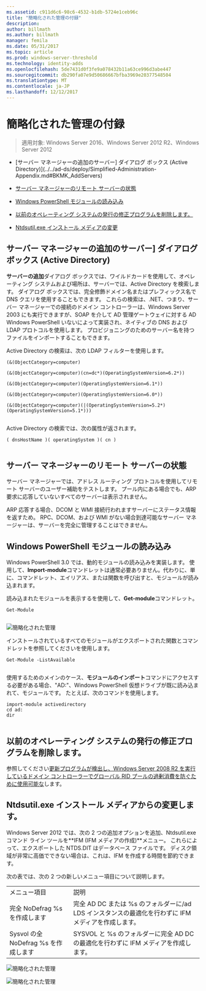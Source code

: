 ```yaml
---
ms.assetid: c911d6c6-98c6-4532-b1db-5724e1ceb96c
title: "簡略化された管理の付録"
description: 
author: billmath
ms.author: billmath
manager: femila
ms.date: 05/31/2017
ms.topic: article
ms.prod: windows-server-threshold
ms.technology: identity-adds
ms.openlocfilehash: 5de7431d0f3fe9a078432b11a63ce996d3abe447
ms.sourcegitcommit: db290fa07e9d50686667bfba3969e20377548504
ms.translationtype: MT
ms.contentlocale: ja-JP
ms.lasthandoff: 12/12/2017
---
```

# <a name="simplified-administration-appendix"></a>簡略化された管理の付録

>適用対象: Windows Server 2016、Windows Server 2012 R2、Windows Server 2012

  
-   [サーバー マネージャーの追加のサーバー] ダイアログ ボックス (Active Directory)](../../ad-ds/deploy/Simplified-Administration-Appendix.md#BKMK_AddServers)  
  
-   [サーバー マネージャーのリモート サーバーの状態](../../ad-ds/deploy/Simplified-Administration-Appendix.md#BKMK_ServerMgrStatus)  
  
-   [Windows PowerShell モジュールの読み込み](../../ad-ds/deploy/Simplified-Administration-Appendix.md#BKMK_PSLoadModule)  
  
-   [以前のオペレーティング システムの発行の修正プログラムを削除します。](../../ad-ds/deploy/Simplified-Administration-Appendix.md#BKMK_Rid)  
  
-   [Ntdsutil.exe インストール メディアの変更](../../ad-ds/deploy/Simplified-Administration-Appendix.md#BKMK_IFM)  
  
## <a name="BKMK_AddServers"></a>サーバー マネージャーの追加のサーバー] ダイアログ ボックス (Active Directory)  

**サーバーの追加**ダイアログ ボックスでは、ワイルドカードを使用して、オペレーティング システムおよび場所は、サーバーでは、Active Directory を検索します。 ダイアログ ボックスでは、完全修飾ドメイン名またはプレフィックス名で DNS クエリを使用することもできます。 これらの検索は、.NET、つまり、サーバー マネージャーでの接続のドメイン コントローラーは、Windows Server 2003 にも実行できますが、SOAP を介して AD 管理ゲートウェイに対する AD Windows PowerShell いないによって実装され、ネイティブの DNS および LDAP プロトコルを使用します。 プロビジョニングのためのサーバー名を持つファイルをインポートすることもできます。  
  
Active Directory の検索は、次の LDAP フィルターを使用します。  
  
```  
(&(ObjectCategory=computer)  
  
(&(ObjectCategory=computer)(cn=dc*)(OperatingSystemVersion=6.2*))  
  
(&(ObjectCategory=computer)(OperatingSystemVersion=6.1*))  
  
(&(ObjectCategory=computer)(OperatingSystemVersion=6.0*))  
  
(&(ObjectCategory=computer)(|(OperatingSystemVersion=5.2*)(OperatingSystemVersion=5.1*)))  
  
```  
  
Active Directory の検索では、次の属性が返されます。  
  
```  
( dnsHostName )( operatingSystem )( cn )  
  
```  
  
## <a name="BKMK_ServerMgrStatus"></a>サーバー マネージャーのリモート サーバーの状態  
サーバー マネージャーでは、アドレス ルーティング プロトコルを使用してリモート サーバーのユーザー補助をテストします。 プール内にある場合でも、ARP 要求に応答していないすべてのサーバーは表示されません。  
  
ARP 応答する場合、DCOM と WMI 接続行われますサーバーにステータス情報を返すため。 RPC、DCOM、および WMI がない場合到達可能なサーバー マネージャーは、サーバーを完全に管理することはできません。  
  
## <a name="BKMK_PSLoadModule"></a>Windows PowerShell モジュールの読み込み  
Windows PowerShell 3.0 では、動的モジュールの読み込みを実装します。 使用して、**Import-module**コマンドレットは通常必要ありません。代わりに、単に、コマンドレット、エイリアス、または関数を呼び出すと、モジュールが読み込まれます。  
  
読み込まれたモジュールを表示するを使用して、**Get-module**コマンドレット。  
  
```  
Get-Module  
  
```  
  
![簡略化された管理](media/Simplified-Administration-Appendix/ADDS_PSGetModule.gif)  
  
インストールされているすべてのモジュールがエクスポートされた関数とコマンドレットを参照してくださいを使用します。  
  
```  
Get-Module -ListAvailable  
  
```  
  
使用するためのメインのケース、**モジュールのインポート**コマンドにアクセスする必要がある場合、"AD:"、Windows PowerShell 仮想ドライブが既に読み込まれて、モジュールです。 たとえば、次のコマンドを使用します。  
  
```  
import-module activedirectory  
cd ad:  
dir  
  
```  
  
## <a name="BKMK_Rid"></a>以前のオペレーティング システムの発行の修正プログラムを削除します。  
参照してください[更新プログラムが検出し、Windows Server 2008 R2 を実行しているドメイン コントローラーでグローバル RID プールの過剰消費を防ぐために使用可能な](https://support.microsoft.com/kb/2618669)します。  
  
## <a name="BKMK_IFM"></a>Ntdsutil.exe インストール メディアからの変更します。  
Windows Server 2012 では、次の 2 つの追加オプションを追加、Ntdsutil.exe コマンド ライン ツールを**IFM (IFM メディアの作成)**メニュー。 これらによって、エクスポートした NTDS.DIT はデータベース ファイルです。 ディスク領域が非常に高価でできない場合は、これは、IFM を作成する時間を節約できます。  
  
次の表では、次の 2 つの新しいメニュー項目について説明します。  
  
|||  
|-|-|  
|メニュー項目|説明|  
|完全 NoDefrag %s を作成します|完全 AD DC または %s のフォルダーに/ad LDS インスタンスの最適化を行わずに IFM メディアを作成します。|  
|Sysvol の全 NoDefrag %s を作成します|SYSVOL と %s のフォルダーに完全 AD DC の最適化を行わずに IFM メディアを作成します。|  
  
![簡略化された管理](media/Simplified-Administration-Appendix/ADDS_PSIFM.png)  
  
![簡略化された管理](media/Simplified-Administration-Appendix/ADDS_PSIFMComplete.gif)  
  


